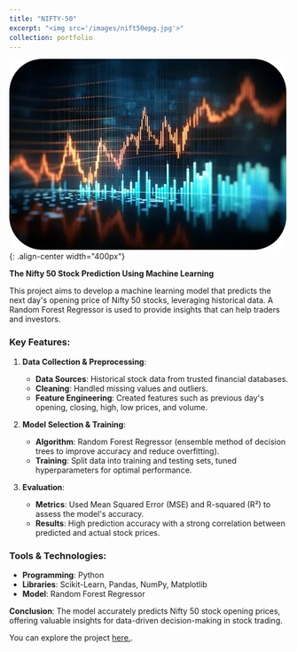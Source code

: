 ```yaml
---
title: "NIFTY-50"
excerpt: "<img src='/images/nift50epg.jpg'>"
collection: portfolio
---
```


![Nifty-50](/images/nifty50.png){: .align-center width="400px"}

**The Nifty 50 Stock Prediction Using Machine Learning**

This project aims to develop a machine learning model that predicts the next day's opening price of Nifty 50 stocks, leveraging historical data. A Random Forest Regressor is used to provide insights that can help traders and investors.

### Key Features:

1. **Data Collection & Preprocessing**:
   - **Data Sources**: Historical stock data from trusted financial databases.
   - **Cleaning**: Handled missing values and outliers.
   - **Feature Engineering**: Created features such as previous day's opening, closing, high, low prices, and volume.

2. **Model Selection & Training**:
   - **Algorithm**: Random Forest Regressor (ensemble method of decision trees to improve accuracy and reduce overfitting).
   - **Training**: Split data into training and testing sets, tuned hyperparameters for optimal performance.

3. **Evaluation**:
   - **Metrics**: Used Mean Squared Error (MSE) and R-squared (R²) to assess the model's accuracy.
   - **Results**: High prediction accuracy with a strong correlation between predicted and actual stock prices.

### Tools & Technologies:
- **Programming**: Python
- **Libraries**: Scikit-Learn, Pandas, NumPy, Matplotlib
- **Model**: Random Forest Regressor

**Conclusion**: The model accurately predicts Nifty 50 stock opening prices, offering valuable insights for data-driven decision-making in stock trading. 

You can explore the project [here.](https://github.com/sourish-ml/The-Nifty-50-Stock-Prediction-using-Machine-Learning).